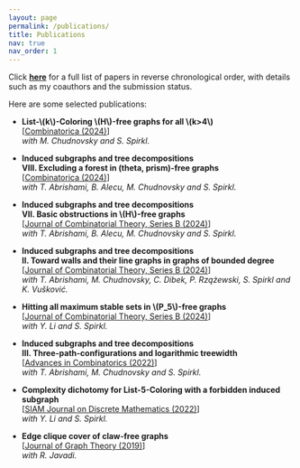```yaml
---
layout: page
permalink: /publications/
title: Publications
nav: true
nav_order: 1
---
```



Click **<a href="{{ 'Publications.pdf' | prepend: 'assets/pdf/' | relative_url}}" target="_blank" rel="noopener noreferrer">here</a>** for a full list of papers in reverse chronological order, with details such as my coauthors and the submission status.

Here are some selected publications:



* **List-\\(k\\)-Coloring \\(H\\)-free graphs for all \\(k>4\\)**\
[<a href='https://link.springer.com/article/10.1007/s00493-024-00106-2'>Combinatorica (2024)</a>]\
_with M. Chudnovsky and S. Spirkl._

* **Induced subgraphs and tree decompositions\
VIII. Excluding a forest in (theta, prism)-free graphs**\
[<a href='https://link.springer.com/article/10.1007/s00493-024-00097-0'>Combinatorica (2024)</a>]\
_with T. Abrishami, B. Alecu, M. Chudnovsky and S. Spirkl._

* **Induced subgraphs and tree decompositions\
VII. Basic obstructions in \\(H\\)-free graphs**\
[<a href='https://www.sciencedirect.com/science/article/pii/S0095895623000904'>Journal of Combinatorial Theory, Series B (2024)</a>]\
_with T. Abrishami, B. Alecu, M. Chudnovsky and S. Spirkl._

* **Induced subgraphs and tree decompositions\
II. Toward walls and their line graphs in graphs of bounded degree**\
[<a href='https://www.sciencedirect.com/science/article/pii/S0095895623000862?dgcid=author'>Journal of Combinatorial Theory, Series B (2024)</a>]\
_with T. Abrishami, M. Chudnovsky, C. Dibek, P. Rzążewski, S. Spirkl and K. Vušković._

* **Hitting all maximum stable sets in \\(P\_5\\)-free graphs**\
[<a href='https://www.sciencedirect.com/science/article/pii/S0095895623000990?dgcid=author'>Journal of Combinatorial Theory, Series B (2024)</a>]\
_with Y. Li and S. Spirkl._

* **Induced subgraphs and tree decompositions\
III. Three-path-configurations and logarithmic treewidth**\
[<a href='https://www.advancesincombinatorics.com/article/38089-induced-subgraphs-and-tree-decompositions-iii-three-path-configurations-and-logarithmic-treewidth'>Advances in Combinatorics (2022)</a>]\
_with T. Abrishami, M. Chudnovsky and S. Spirkl._

* **Complexity dichotomy for List-5-Coloring with a forbidden induced subgraph**\
[<a href='https://epubs.siam.org/doi/abs/10.1137/21M1443352'>SIAM Journal on Discrete Mathematics (2022)</a>]\
_with Y. Li and S. Spirkl._

* **Edge clique cover of claw-free graphs**\
[<a href='https://onlinelibrary.wiley.com/doi/10.1002/jgt.22403'>Journal of Graph Theory (2019)</a>]\
_with R. Javadi._

